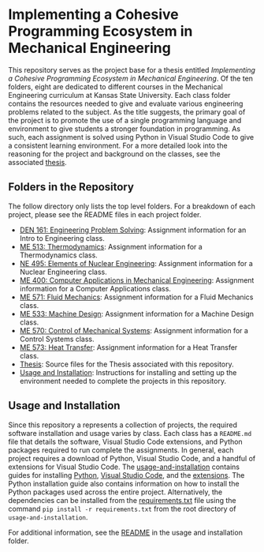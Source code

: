 # Implementing a Cohesive Programming Ecosystem in Mechanical Engineering

This repository serves as the project base for a thesis entitled *Implementing a Cohesive Programming Ecosystem in Mechanical Engineering*. Of the ten folders, eight are dedicated to different courses in the Mechanical Engineering curriculum at Kansas State University. Each class folder contains the resources needed to give and evaluate various engineering problems related to the subject. As the title suggests, the primary goal of the project is to promote the use of a single programming language and environment to give students a stronger foundation in programming. As such, each assignment is solved using Python in Visual Studio Code to give a consistent learning environment. For a more detailed look into the reasoning for the project and background on the classes, see the associated [thesis](./thesis/out/main.pdf).

## Folders in the Repository

The follow directory only lists the top level folders. For a breakdown of each project, please see the README files in each project folder.

* [DEN 161: Engineering Problem Solving](./3-engineering-problem-solving/): Assignment information for an Intro to Engineering class.
* [ME 513: Thermodynamics](./4-thermodynamics/): Assignment information for a Thermodynamics class.
* [NE 495: Elements of Nuclear Engineering](./5-elements-of-nuclear-engineering/): Assignment information for a Nuclear Engineering class.
* [ME 400: Computer Applications in Mechanical Engineering](./6-computer-applications-in-me/): Assignment information for a Computer Applications class.
* [ME 571: Fluid Mechanics](./7-fluid-mechanics/): Assignment information for a Fluid Mechanics class.
* [ME 533: Machine Design](./8-machine-design/): Assignment information for a Machine Design class.
* [ME 570: Control of Mechanical Systems](./9-control-of-mechanical-systems/): Assignment information for a Control Systems class.
* [ME 573: Heat Transfer](./10-heat-transfer/): Assignment information for a Heat Transfer class.
* [Thesis](./thesis): Source files for the Thesis associated with this repository.
* [Usage and Installation](./usage-and-installation): Instructions for installing and setting up the environment needed to complete the projects in this repository.

## Usage and Installation

Since this repository a represents a collection of projects, the required software installation and usage varies by class. Each class has a `README.md` file that details the software, Visual Studio Code extensions, and Python packages required to run complete the assignments. In general, each project requires a download of Python, Visual Studio Code, and a handful of extensions for Visual Studio Code. The [usage-and-installation](./usage-and-installation/) contains guides for installing [Python](./usage-and-installation/installing_python.pdf), [Visual Studio Code](./usage-and-installation/installing_visual_studio_code.pdf), and the [extensions](./usage-and-installation/installing_visual_studio_code.pdf). The Python installation guide also contains information on how to install the Python packages used across the entire project. Alternatively, the dependencies can be installed from the [requirements.txt](./usage-and-installation/requirements.txt) file using the command ```pip install -r requirements.txt``` from the root directory of `usage-and-installation`.

For additional information, see the [README](./usage-and-installation/README.md) in the usage and installation folder.

